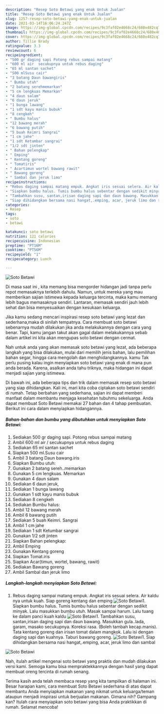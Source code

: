 ```yaml
---
description: "Resep Soto Betawi yang enak Untuk Jualan"
title: "Resep Soto Betawi yang enak Untuk Jualan"
slug: 1257-resep-soto-betawi-yang-enak-untuk-jualan
date: 2021-03-14T16:06:24.247Z
image: https://img-global.cpcdn.com/recipes/9c3faf02e4668c24/680x482cq70/soto-betawi-foto-resep-utama.jpg
thumbnail: https://img-global.cpcdn.com/recipes/9c3faf02e4668c24/680x482cq70/soto-betawi-foto-resep-utama.jpg
cover: https://img-global.cpcdn.com/recipes/9c3faf02e4668c24/680x482cq70/soto-betawi-foto-resep-utama.jpg
author: Tillie Brady
ratingvalue: 3.3
reviewcount: 6
recipeingredient:
- "500 gr daging sapi Potong rebus sampai matang"
- "600 ml air  secukupnya untuk rebus daging"
- "65 ml santan sachet"
- "500 mlSusu cair"
- "3 batang Daun bawangiris"
- " Bumbu utuh"
- "2 batang serehmemarkan"
- "5 cm lengkuas Memarkan"
- "4 daun salam"
- "6 daun jeruk"
- "1 bunga lawang"
- "1 sdt kayu manis bubuk"
- "8 cengkeh"
- " Bumbu halus"
- "12 bawang merah"
- "6 bawang putih"
- "5 buah Keimri Sangrai"
- "1 cm jahe"
- "1 sdt Ketumbar sangrai"
- "1/2 sdt jinten"
- " Bahan pelengkap"
- " Emping"
- " Kentang goreng"
- " Tomatiris"
- " Acartimun wortel bawang rawit"
- " Bawang goreng"
- " Sambal dan jeruk limo"
recipeinstructions:
- "Rebus daging sampai matang empuk. Angkat iris sesuai selera. Air kaldu nya untuk kuah. Siap goreng kentang dan emping"
- "Siapkan bumbu halus. Tumis bumbu halus sebentar dengan sedikit minyak. Lalu masukkan bumbu utuh. Masak sampai harum. Lalu tuang ke dalam panci kuah kaldu"
- "Tambahkan susu, santan,irisan daging sapi dan daun bawang. Masukkan gula..lada, garam, masako secukupnya. Koreksi rasa. (Boleh tambah kecap.manis). Tata kentang goreng dan irisan tomat dalam mangkok. Lalu isi dengan daging sapi dan kuahnya. Taburi bawang goreng."
- "Siap dihidangkan bersama nasi hangat,.emping, acar, jeruk limo dan sambal"
categories:
- Resep
tags:
- soto
- betawi

katakunci: soto betawi 
nutrition: 121 calories
recipecuisine: Indonesian
preptime: "PT16M"
cooktime: "PT56M"
recipeyield: "1"
recipecategory: Lunch

---
```



![Soto Betawi](https://img-global.cpcdn.com/recipes/9c3faf02e4668c24/680x482cq70/soto-betawi-foto-resep-utama.jpg)

Di masa  saat ini , kita memang bisa mengorder hidangan jadi tanpa perlu repot memasaknya terlebih dahulu. Namun, untuk mereka yang mau memberikan sajian istimewa kepada keluarga tercinta, maka kamu memang lebih bagus memasaknya sendiri. Lantaran, memasak sendiri jauh lebih sehat dan bisa menyesuaikan dengan kesukaan keluarga.

Jika kamu sedang mencari inspirasi resep soto betawi yang lezat dan sederhana,maka di sinilah tempatnya. Cara membuat soto betawi  sebenarnya mudah dilakukan jika anda melakukannya dengan cara yang benar. Tapi, kamu jangan takut akan gagal dalam melakukannya 
sebab dalam artikel ini kita akan mengupas soto betawi dengan cermat.  



Nah untuk anda yang akan memasak soto betawi yang lezat, ada beberapa langkah yang bisa dilakukan, mulai dari memilih jenis bahan, lalu pemilihan bahan segar, hingga cara mengolah dan menghidangkannya. kamu Tak perlu pusing kalau ingin menyiapkan soto betawi yang enak di mana pun anda berada. Karena, asalkan anda  tahu triknya, maka hidangan ini dapat menjadi sajian yang istimewa.

Di bawah ini, ada beberapa tips dan trik dalam memasak resep soto betawi yang siap dihidangkan. Kali ini, mari kita coba ciptakan soto betawi sendiri di rumah. Tetap berbahan yang sederhana, sajian ini dapat memberi manfaat dalam membantu menjaga kesehatan tubuhmu sekeluarga. Anda dapat membuat Soto Betawi memakai 27 bahan dan 4 tahap pembuatan. Berikut ini cara dalam menyiapkan hidangannya.

<!--inarticleads1-->

##### Bahan-bahan dan bumbu yang dibutuhkan untuk menyiapkan Soto Betawi:

1. Sediakan 500 gr daging sapi. Potong rebus sampai matang
1. Ambil 600 ml air / secukupnya untuk rebus daging
1. Sediakan 65 ml santan sachet
1. Siapkan 500 ml.Susu cair
1. Ambil 3 batang Daun bawang.iris
1. Siapkan  Bumbu utuh:
1. Gunakan 2 batang sereh..memarkan
1. Gunakan 5 cm lengkuas. Memarkan
1. Gunakan 4 daun salam
1. Sediakan 6 daun jeruk,
1. Sediakan 1 bunga lawang
1. Gunakan 1 sdt kayu manis bubuk
1. Sediakan 8 cengkeh
1. Sediakan  Bumbu halus:
1. Ambil 12 bawang merah
1. Ambil 6 bawang putih
1. Sediakan 5 buah Keimri. Sangrai
1. Ambil 1 cm jahe
1. Sediakan 1 sdt Ketumbar sangrai
1. Gunakan 1/2 sdt jinten
1. Siapkan  Bahan pelengkap:
1. Ambil  Emping
1. Gunakan  Kentang goreng
1. Siapkan  Tomat.iris
1. Siapkan  Acar(timun, wortel, bawang, rawit)
1. Sediakan  Bawang goreng
1. Ambil  Sambal dan jeruk limo




<!--inarticleads2-->

##### Langkah-langkah menyiapkan Soto Betawi:

1. Rebus daging sampai matang empuk. Angkat iris sesuai selera. Air kaldu nya untuk kuah. Siap goreng kentang dan emping
<img src="//assets-global.cpcdn.com/assets/icons/button_play-2c75c40dde080a61004c1f40b05d8f140eaff45d7e9e6481dc71c63d2e7c4909.png" alt="Soto Betawi">1. Siapkan bumbu halus. Tumis bumbu halus sebentar dengan sedikit minyak. Lalu masukkan bumbu utuh. Masak sampai harum. Lalu tuang ke dalam panci kuah kaldu
<img src="//assets-global.cpcdn.com/assets/icons/button_play-2c75c40dde080a61004c1f40b05d8f140eaff45d7e9e6481dc71c63d2e7c4909.png" alt="Soto Betawi">1. Tambahkan susu, santan,irisan daging sapi dan daun bawang. Masukkan gula..lada, garam, masako secukupnya. Koreksi rasa. (Boleh tambah kecap.manis). Tata kentang goreng dan irisan tomat dalam mangkok. Lalu isi dengan daging sapi dan kuahnya. Taburi bawang goreng.
<img src="//assets-global.cpcdn.com/assets/icons/button_play-2c75c40dde080a61004c1f40b05d8f140eaff45d7e9e6481dc71c63d2e7c4909.png" alt="Soto Betawi">1. Siap dihidangkan bersama nasi hangat,.emping, acar, jeruk limo dan sambal
<img src="//assets-global.cpcdn.com/assets/icons/button_play-2c75c40dde080a61004c1f40b05d8f140eaff45d7e9e6481dc71c63d2e7c4909.png" alt="Soto Betawi">



Nah, itulah artikel mengenai  soto betawi  yang praktis dan mudah dilakukan versi kami. Semoga kamu bisa mempraktekkannya dengan hasil yang dapat membuat oreng tercinta di rumah senang. 

Terima kasih anda telah membaca resep yang kita tampilkan di halaman ini. Besar harapan kami, cara membuat  Soto Betawi sederhana di atas dapat membantu Anda menyiapkan makanan yang nikmat untuk keluarga/teman ataupun menjadi inspirasi untuk berjualan makanan. Gimana nih? Gampang kan? Itulah cara menyiapkan soto betawi yang bisa Anda praktikkan di rumah. Selamat mencoba!

